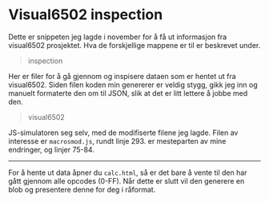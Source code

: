 # Visual6502 inspection
Dette er snippeten jeg lagde i november for å få ut informasjon fra visual6502 prosjektet.
Hva de forskjellige mappene er til er beskrevet under.
> inspection

Her er filer for å gå gjennom og inspisere dataen som er hentet ut fra visual6502. Siden filen koden min genererer er veldig stygg, gikk jeg inn og manuelt formaterte den om til JSON, slik at det er litt lettere å jobbe med den.

> visual6502

JS-simulatoren seg selv, med de modifiserte filene jeg lagde. Filen av interesse er `macrosmod.js`, rundt linje 293. er mesteparten av mine endringer, og linjer 75-84.

----

For å hente ut data åpner du `calc.html`, så er det bare å vente til den har gått gjennom alle opcodes (0-FF). Når dette er slutt vil den generere en blob og presentere denne for deg i råformat.
